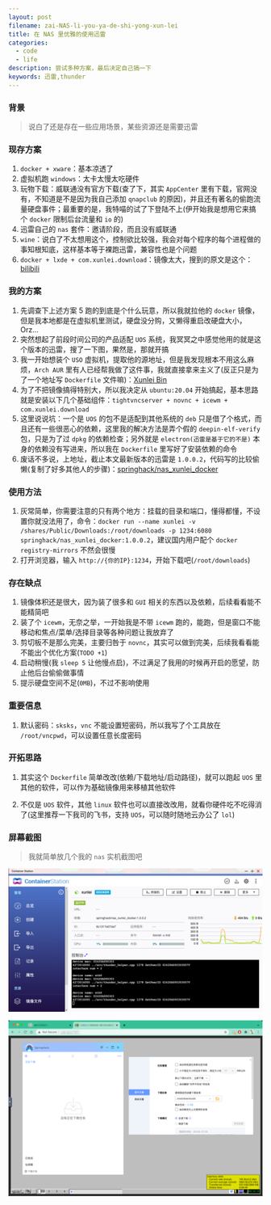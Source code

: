 ```yaml
---
layout: post
filename: zai-NAS-li-you-ya-de-shi-yong-xun-lei
title: 在 NAS 里优雅的使用迅雷
categories:
  - code
  - life
description: 尝试多种方案，最后决定自己搞一下
keywords: 迅雷,thunder
---
```

### 背景

> 说白了还是存在一些应用场景，某些资源还是需要迅雷

### 现存方案

1. `docker + xware`：基本凉透了
2. 虚拟机跑 `windows`：太卡太慢太吃硬件
3. 玩物下载：威联通没有官方下载(查了下，其实 `AppCenter` 里有下载，官网没有，不知道是不是因为我自己添加 `qnapclub` 的原因)，并且还有著名的偷跑流量硬盘事件；最重要的是，我特喵的试了下登陆不上(伊开始我是想用它来搞个 `docker` 限制后台流量和 `io` 的)
4. 迅雷自己的 `nas` 套件：邀请阶段，而且没有威联通
5. `wine`：说白了不太想用这个，控制欲比较强，我会对每个程序的每个进程做的事知根知底，这样基本等于裸跑迅雷，兼容性也是个问题
6. `docker + lxde + com.xunlei.download`：镜像太大，搜到的原文是这个：[bilibili](https://www.bilibili.com/s/video/BV1qN411Q7AN)

### 我的方案

1. 先调查下上述方案 5 跑的到底是个什么玩意，所以我就拉他的 `docker` 镜像，但是我本地都是在虚拟机里测试，硬盘没分购，又懒得重启改硬盘大小，Orz...
2. 突然想起了前段时间公司的产品适配 `UOS` 系统，我冥冥之中感觉他用的就是这个版本的迅雷，搜了一下图，果然是，那就开搞
3. 我一开始想装个 `USO` 虚拟机，提取他的源地址，但是我发现根本不用这么麻烦，`Arch AUR` 里有人已经帮我做了这件事，我就直接拿来主义了(反正只是为了一个地址写 `Dockerfile` 文件嘛)：[Xunlei Bin](https://aur.archlinux.org/packages/xunlei-bin/)
4. 为了不把镜像搞得特别大，所以我决定从 `ubuntu:20.04` 开始搞起，基本思路就是安装以下几个基础组件：`tightvncserver + novnc + icewm + com.xunlei.download`
5. 这里说说坑：一个是 `UOS` 的包不是适配到其他系统的 `deb` 只是借了个格式，而且还有一些很恶心的依赖，这里我的解决方法是弄个假的 `deepin-elf-verify` 包，只是为了过 `dpkg` 的依赖检查；另外就是 `electron(迅雷是基于它的不是)` 本身的依赖没有写进来，所以我在 `Dockerfile` 里写好了安装依赖的命令
6. 废话不多说，上地址，截止本文最新版本的迅雷是 `1.0.0.2`，代码写的比较偷懒(复制了好多其他人的步骤)：[springhack/nas_xunlei_docker](https://github.com/springhack/nas_xunlei_docker/blob/main/Dockerfile)

### 使用方法

1. 灰常简单，你需要注意的只有两个地方：挂载的目录和端口，懂得都懂，不设置你就没法用了，命令：`docker run --name xunlei -v /shares/Public/Downloads:/root/downloads -p 1234:6080 springhack/nas_xunlei_docker:1.0.0.2`，建议国内用户配个 `docker registry-mirrors` 不然会很慢
2. 打开浏览器，输入 `http://{你的IP}:1234`，开始下载吧(`/root/downloads`)

### 存在缺点

1. 镜像体积还是很大，因为装了很多和 `GUI` 相关的东西以及依赖，后续看看能不能精简吧
2. 装了个 `icewm`，无奈之举，一开始我是不带 `icewm` 跑的，能跑，但是窗口不能移动和焦点/菜单/选择目录等各种问题让我放弃了
3. 剪切板不是那么完美，主要归咎于 `novnc`，其实可以做到完美，后续我看看能不能出个优化方案(`TODO +1`)
4. 启动稍慢(我 `sleep 5` 让他慢点启)，不过满足了我用的时候再开启的愿望，防止他后台偷偷做事情
5. 提示硬盘空间不足(`0MB`)，不过不影响使用

### 重要信息

1. 默认密码：`sksks`，`vnc` 不能设置短密码，所以我写了个工具放在 `/root/vncpwd`，可以设置任意长度密码

### 开拓思路

1. 其实这个 `Dockerfile` 简单改改(依赖/下载地址/启动路径)，就可以跑起 `UOS` 里其他的软件，可以作为基础镜像用来移植其他软件

2. 不仅是 `UOS` 软件，其他 `linux` 软件也可以直接改改用，就看你硬件吃不吃得消了(这里推荐一下我司的飞书，支持 `UOS`，可以随时随地云办公了 `lol`)

### 屏幕截图

> 我就简单放几个我的 `nas` 实机截图吧

![](/uploads/docker.png)

![](/uploads/xunlei.png)